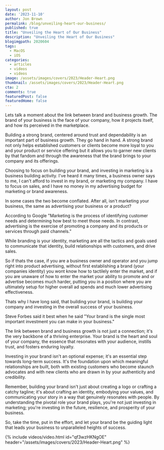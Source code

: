 ```yaml
---
layout: post
date: '2023-11-10'
author: Jon Brown
permalink: /blog/unveiling-heart-our-business/
published: true
title: "Unveiling the Heart of Our Business"
description: "Unveiling the Heart of Our Business"
blogimgpath: 2020604
tags:
  - MacOS
  - iOS
categories:
  - articles
  - videos
  - videos
image: /assets/images/covers/2023/Header-Heart.png
thumbnail: /assets/images/covers/2023/Header-Heart.png
cta: 2
comments: true
featuredPost: false
featuredHome: false
---
```

Lets talk a moment about the link between brand and business growth. The brand of your business is the face of your company, how it projects itself, and how its perceived in the marketplace. 

Building a strong brand, centered around trust and dependability is an important part of business growth. They go hand in hand. A strong brand not only helps established customers or clients become more loyal to you and your product or service offering but it allows you to garner new clients by that fandom and through the awareness that the brand brings to your company and its offerings. 

Choosing to focus on building your brand, and investing in marketing is a business building activity. I've heard it many times, a business owner says to me, I can't afford to invest in my brand, or marketing my company. I have to focus on sales, and I have no money in my advertising budget for marketing or brand awareness. 

In some cases the two become conflated. After all, isn't marketing your business, the same as advertising your business or a product?

According to Google "Marketing is the process of identifying customer needs and determining how best to meet those needs. In contrast, advertising is the exercise of promoting a company and its products or services through paid channels."

While branding is your identity, marketing are all the tactics and goals used to communicate that identity, build relationships with customers, and drive sales.

So if thats the case, if you are a business owner and operator and you jump right into product advertising, without first establishing a brand (your companies identity) you wont know how to tactilely enter the market, and if you are unaware of how to enter the market your ability to promote and or advertise becomes much harder, putting you in a position where you are ultimately setup for higher overall ad spends and much lower advertising effectiveness. 

Thats why I have long said, that building your brand, is building your company and investing in the overall success of your business. 

Steve Forbes said it best when he said "Your brand is the single most important investment you can make in your business." 

The link between brand and business growth is not just a connection; it's the very backbone of a thriving enterprise. Your brand is the heart and soul of your company, the essence that resonates with your audience, instills trust, and fosters enduring loyalty. 

Investing in your brand isn't an optional expense; it's an essential step towards long-term success. It's the foundation upon which meaningful relationships are built, both with existing customers who become staunch advocates and with new clients who are drawn in by your authenticity and credibility. 

Remember, building your brand isn't just about creating a logo or crafting a catchy tagline; it's about crafting an identity, embodying your values, and communicating your story in a way that genuinely resonates with people. By understanding the pivotal role your brand plays, you're not just investing in marketing; you're investing in the future, resilience, and prosperity of your business. 

So, take the time, put in the effort, and let your brand be the guiding light that leads your business to unparalleled heights of success.

{% include videos/video.html id="qf3wzHKNgOE" header="/assets/images/covers/2023/Header-Heart.png" %}